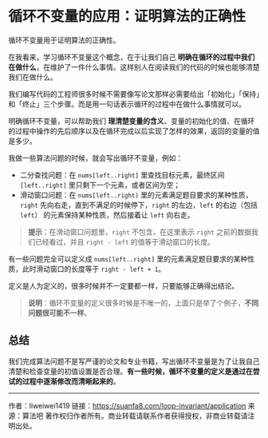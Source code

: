 # 循环不变量的应用：证明算法的正确性

循环不变量用于证明算法的正确性。

在我看来，学习循环不变量这个概念，在于让我们自己 **明确在循环的过程中我们在做什么**，在维护了一件什么事情。这样别人在阅读我们的代码的时候也能够清楚我们在做什么。

我们编写代码的工程师很多时候不需要像写论文那样必需要给出「初始化」「保持」和「终止」三个步骤。而是用一句话表示循环的过程中在做什么事情就可以。

明确循环不变量，可以帮助我们 **理清楚变量的含义**、变量的初始化的值、在循环的过程中操作的先后顺序以及在循环完成以后实现了怎样的效果，返回的变量的值是多少。

我做一些算法问题的时候，就会写出循环不变量，例如：

- 二分查找问题：在 `nums[left..right]` 里查找目标元素，最终区间 `[left..right]` 里只剩下一个元素，或者区间为空；
- 滑动窗口问题：在 `nums[left..right)` 里的元素满足题目要求的某种性质，`right` 先向右走，直到不满足的时候停下，`right` 的左边，`left` 的右边（包括 `left`） 的元素保持某种性质，然后接着让 `left` 向右走。

> **提示**：在滑动窗口问题里，`right` 不包含，在这里表示 `right` 之前的数据我们已经看过，并且 `right - left` 的值等于滑动窗口的长度。

有一些问题完全可以定义成 `nums[left..right]` 里的元素满足题目要求的某种性质，此时滑动窗口的长度等于 `right - left + 1`。

定义是人为定义的，很多时候并不一定要都一样，只要能够正确得出结论。

> **说明**：循环不变量的定义很多时候是不唯一的，上面只是举了个例子，**不同问题很可能不一样**。

## 总结

我们完成算法问题不是写严谨的论文和专业书籍，写出循环不变量是为了让我自己清楚和检查变量的初值设置是否合理。**有一些时候，循环不变量的定义是通过在尝试的过程中逐渐修改而清晰起来的**。






---

作者：liweiwei1419
链接：https://suanfa8.com/loop-invariant/application
来源：算法吧
著作权归作者所有。商业转载请联系作者获得授权，非商业转载请注明出处。